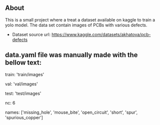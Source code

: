 ## About

This is a small project where a treat a dataset available on kaggle to train a yolo model. 
The data set contain images of PCBs with various defects.

* Dataset source url: https://www.kaggle.com/datasets/akhatova/pcb-defects

## data.yaml file was manually made with the bellow text:

train: 'train/images'

val: 'val/images'

test: 'test/images'

nc: 6

names: ['missing_hole', 'mouse_bite', 'open_circuit', 'short', 'spur', 'spurious_copper']